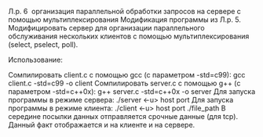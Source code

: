 Л.р. 6 ­ организация параллельной обработки запросов на сервере с помощью мультиплексирования Модификация программы из Л.р. 5. Модифицировать сервер для организации параллельного обслуживания нескольких клиентов с помощью мультиплексирования (select, pselect, poll).

Использование:

Сомпилировать client.c с помощью gcc (с параметром -std=c99): gcc client.c -std=c99 -o client
Сомпилировать server.c с помощью g++ (с параметром -std=c++0x): g++ server.c -std=c++0x -o server
Для запуска программы в режиме сервера: ./server <-u> host port
Для запуска программы в режиме клиента: ./client <-u> host port ./file_path
В середине посылки данных отправляется срочные данные (для tcp). Данный факт отображается и на клиенте и на сервере.

